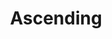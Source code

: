 ---
layout: post
title: "Ascending"
image0: https://farm3.staticflickr.com/2950/15245845148_81b87e3b38_b.jpg
image1: https://farm4.staticflickr.com/3935/15429262061_9c57462f36_b.jpg
image2:
thumbnail: https://farm6.staticflickr.com/5570/15094969049_196ea7e99e_o.png
dimensionX: 52"
dimensionY: 10"
dimensionZ: 3"
materials: Walnut/Ambrosia Maple Copper
price: $950
---